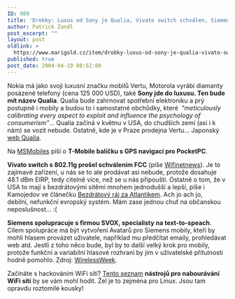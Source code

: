 ```yaml
---
ID: 989
title: 'Drobky: Luxus od Sony je Qualia, Vivato switch schválen, Siemens dělá na hlasovém avataru pro mobily, seznam nástrojů pro WiFi hacking'
author: Patrick Zandl
post_excerpt: ""
layout: post
oldlink: >
  https://www.marigold.cz/item/drobky-luxus-od-sony-je-qualia-vivato-switch-schvalen-siemens-dela-na-hlasovem-avataru-pro-mobily-seznam-nastroju-pro-wifi-hacking
published: true
post_date: 2004-04-19 08:52:00
---
```

<p>
Nokia má jako svoji luxusní značku mobilů Vertu, Motorola vyrábí diamanty posázené telefony (cena 125 000 USD), také <STRONG>Sony jde do luxusu. Ten bude mít název Qualia</STRONG>. Qualia bude zahrnovat spotřební elektroniku a prý postupně i mobily a budou to i samostatné obchůdky, které&#160; <EM>"meticulously calibrating every aspect to exploit and influence the psychology of consumerism"</EM>... Qualia začíná v květnu v USA, do chudších zemí (asi i k nám) se vozit nebude. Ostatně, kde je v Praze prodejna Vertu... Japonský <A href="http://www.sony.jp/products/Consumer/QUALIA/jp/main/main.html" target=_blank>web Qualia</A>.</p>

<p>
Na <A href="http://msmobiles.com/news.php/2454.html" target=_blank>MSMobiles</A> píší o <STRONG>T-Mobile balíčku s GPS navigací pro PocketPC</STRONG>. </p>

<p>
<STRONG>Vivato switch s 802.11g prošel schválením FCC</STRONG> (píše <A href="http://wifinetnews.com/archives/003227.html" target=_blank>Wifinetnews</A>). Je to zajímavé zařízení, u nás se to ale prodávat asi nebude, protože dosahuje 48.1 dBm EIRP, tedy citelně více, než se u nás připouští. Ostatně o tom, že v USA to mají s bezdrátovými sítěmi mnohem jednodušší a lepší, píše i Kamojedov ve článečku <A href="http://vucako.bloguje.cz/36683_item.php" target=_blank>Bezdrátový ráj za Atlantikem</A>. Ach jo ach jo, debilní,&#160;nefunkční evropský&#160;systém. Mám zase jednou chuť na občanskou neposlušnost... :(</p>

<p>
<STRONG>Siemens spolupracuje s firmou SVOX, specialisty na text-to-speach</STRONG>. Cílem spolupráce má být vytvoření Avatarů pro Siemens mobily, kteří by mohli hlasem provázet uživatele, například mu předčítat emaily, prohledávat web atd. Jestli z toho něco bude, byl by to další velký krok pro mobily, protože funkční a variabilní hlasové rozhraní by jim v uživatelské přítulnosti hodně pomohlo. Zdroj: <A href="http://www.wirelessweek.com/index.asp?layout=document&amp;doc_id=132609&amp;verticalID=34&amp;vertical=Business+and+Finance&amp;industry=" target=_blank>WirelessWeek</A>.</p>

<p>
Začínáte s hackováním WiFi sítí? <A href="http://www.wi-foo.com/index-3.html" target=_blank>Tento seznam</A> <STRONG>nástrojů pro nabourávání WiFi sítí</STRONG> by se vám mohl hodit. Žel je to zejména pro Linux. Jsou tam opravdu roztomilé kousky!</p>
